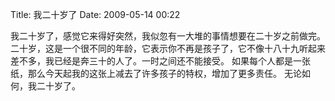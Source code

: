 Title: 我二十岁了
Date: 2009-05-14 00:22

<p> 我二十岁了，感觉它来得好突然，我似忽有一大堆的事情想要在二十岁之前做完。 二十岁，这是一个很不同的年龄，它表示你不再是孩子了，它不像十八十九听起来差不多，我已经是奔三十的人了。一时之间还不能接受。 如果每个人都是一张纸，那么今天起我的这张上减去了许多孩子的特权，增加了更多责任。 无论如何，我二十岁了。 </p>
